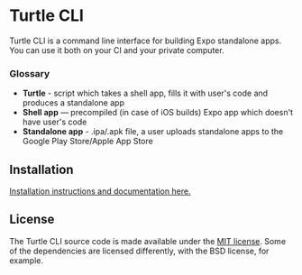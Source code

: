 # Turtle CLI

Turtle CLI is a command line interface for building Expo standalone apps.
You can use it both on your CI and your private computer.

### Glossary

- **Turtle** - script which takes a shell app, fills it with user's code and produces a standalone app
- **Shell app** — precompiled (in case of iOS builds) Expo app which doesn't have user's code
- **Standalone app** - .ipa/.apk file, a user uploads standalone apps to the Google Play Store/Apple App Store

## Installation

[Installation instructions and documentation here.](https://docs.expo.io/versions/latest/distribution/turtle-cli)

## License
The Turtle CLI source code is made available under the [MIT license](LICENSE).
Some of the dependencies are licensed differently, with the BSD license, for example.
